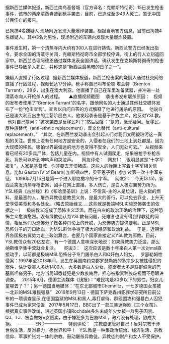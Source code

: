 据新西兰媒体报道，新西兰南岛基督城（官方译名：克赖斯特彻奇）15日发生枪击事件，该市的两座清蒸寺遭到枪手袭击，目前，已造成至少49人死亡。暂无中国公民伤亡的报告。
 

已拘捕4名嫌疑人 现场附近发现大量爆炸装置。根据当地警方信息，目前已拘捕4名嫌疑人，其中3名为男性，现场附近的车辆内发现大量爆炸装置。
 

事件发生时，第一个清蒸寺内大约有300人在进行祷告。新西兰警方已经发出指令，要求全国的清蒸寺关闭，克赖斯特彻奇市全部学校停课，街上的行人立刻返回家中。新西兰总理阿德恩通过媒体发表全国讲话，确认发生在克赖斯特彻奇的枪击事件已导致多人死亡，并称这是“新西兰最黑暗的日子之一”。
 


嫌疑人直播了行凶过程
 
据新西兰媒体报道，新西兰枪击案的嫌疑人通过社交网络直播了行凶过程，视频长达17分钟。枪手称自己叫布伦顿·塔兰特（Brenton Tarrant），28岁，出生在澳大利亚。他直播了自己在车里准备武器，并冲进一处清蒸寺向人开枪杀人的过程。
 
 
▲直播视频截图
 
 
袭击者发布屠杀原因：
 
视频的发布者使用了“Brenton Tarrant”的名字，跟他同名的人士通过其他社交媒体发布了一份“枪击宣言”。宣言以自问自答的方式解释了他进行屠杀的原因。
 
他说自己是澳大利亚出生的工薪阶层白人。他发起袭击是基于种族主义，他反对YSL教。
 
他对自己提问：“这次袭击是反移民吗？”然后回答：“是的，毫无疑问。反移民，反种族替代（anti-ethnic replacement），反文化替代（anti-cultural replacement）。”
 
“其次，在新西兰发动袭击会引起人们对我们文明被玷污这一真相的关注。世界上没有任何地方是安全的，入侵者在我们的土地上到处都是。因为大规模的移民，哪怕世界最偏远的地方也变得不安全，人们无处可去。”
 
从视频来看已经有20多具尸体，包括儿童在内。视频中有人试图爬走，结果被枪手补枪杀死。背景可以听到呻吟声和哭泣声。
 
 
网友评论：
 
网友1：
 
很明显这是“十字军报复”，人家是基督城，你非要去开恨猪庙。这些人的弹匣上写着十字军相关信息。比如 Gaston IV of Bearn( 加斯顿四世，贝亚恩子爵)  参加过第一次十字军东征， 1099年7月15日是第一个进入耶路撒冷的十字军。
 
网友2：
 
今天(3.15)，新西兰突发清蒸寺枪击案，凶手在网上直播，多人伤亡，是白人极右翼势力所为。
 
YSL经典《古兰经》和《布哈里圣训》上说：不信真-主的人是垃圾，是火狱的燃料，是最恶的人，屠杀异教徒是教民义务，是最大的善行，可以免去罪业，上升天堂享受美食和多名处女。（略去原始经文.....这些就是极端MSL实施恐怖袭击的依据之一）
 
极端教义造成了恐怖主义泛滥。而在白左的政治正确的治理下，这种恐怖主义愈演愈烈。没有绿教徒认为YSL教有问题，死难者也没有得到绿教徒的同情，相反他们为恐怖分子做各种舆论上的开脱，为恐怖势力提供便利。正是MSL恐怖分子的刀口舔血，为MSL群体争得了极大的经济和政治利益。
 
于是，近期世界各国极右翼势力走上政治舞台，也要几个国家直接定义YSL教为邪教。目前，YSL教信众有20亿左右，有一个德国人意味深长地说：如果绿教势力泛滥，那么纳斯维辛集中营就会复活。
 
 
网友3：
 
这次应该是数十年来白人第一次对msl直接动手，以前都是极端MSL恐怖分子专门屠杀白人和Q奸白人妇女。
 
罗瑟勒姆性侵案：1997年至2013年间，发生在英国南约克郡罗瑟勒姆的多宗少女被性侵犯的案件，估计受害人多达1400人，大多数是白人少女，犯案者大多是联群结党的巴基斯坦裔男子。地方当局知悉疑犯是少数族裔后，担心被指责种族歧视而不愿跟进调查。
 
2015年9月，德国主流媒体《镜报》：“难民均是30岁以下的男性。妇女儿童哪去了？”；另一德国当地媒体：“在东北部城市Chemnitz，一七岁德国女孩被一北非的MSL难民强暴”
 
2016年9月13日 - 德国下萨克森州犯罪学研究所日前公布的一项调查显示,在德国监狱的MSL和黑人,毒打虐待、群殴围攻和强暴白人囚犯事件已成为家常便饭
 
2017年5月17日，BBC出了一部三集迷你剧《三个女孩》。根据真实事件改编，讲述英国小镇Rochdale多名未成年少女被一群男子囚禁、QJ、LJ、被当做妓=女贩卖，由于嫌犯多为巴裔MSL，政府没有处理，酿成大祸。
 
————END————
 
 
特别评论：
 
宗教应该管好自己！反对宗教干涉世俗生活，反对暴力，愿世界和平！
 
YSL教是一种集政治统治、经济生活、宗教信仰、军事扩张为一体的宗教。鼓动屠杀异教徒。异教徒的财产和女人不受保护。
